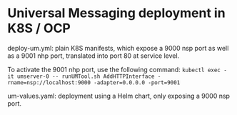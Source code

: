 # Universal Messaging deployment in K8S / OCP

deploy-um.yml: plain K8S manifests, which expose a 9000 nsp port as well as a 9001 nhp port, translated into port 80 at service level.

To activate the 9001 nhp port, use the following command:
`kubectl exec -it umserver-0 -- runUMTool.sh AddHTTPInterface -rname=nsp://localhost:9000 -adapter=0.0.0.0 -port=9001`

um-values.yaml: deployment using a Helm chart, only exposing a 9000 nsp port.

